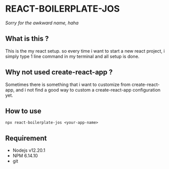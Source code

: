 # REACT-BOILERPLATE-JOS
*Sorry for the awkward name, haha*


## What is this ?
This is the my react setup. so every time i want to start a new react project, i simply type 1 line command in my terminal and all setup is done.

## Why not used create-react-app ?
Sometimes there is something that i want to customize from create-react-app, and i not find a good way to custom a create-react-app configuration yet.

## How to use
```
npx react-boilerplate-jos <your-app-name>
```

## Requirement
* Nodejs v12.20.1
* NPM 6.14.10
* git
